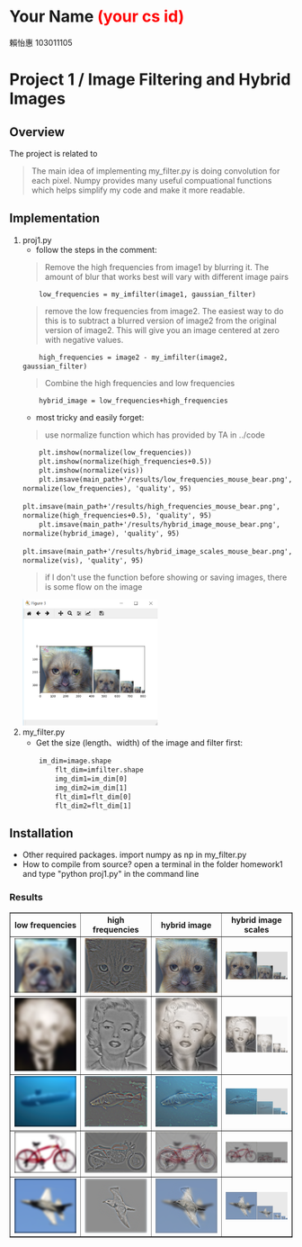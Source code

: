 # Your Name <span style="color:red">(your cs id)</span>
賴怡惠 103011105
# Project 1 / Image Filtering and Hybrid Images

## Overview
The project is related to 
> The main idea of implementing my_filter.py is doing convolution for each pixel.
> Numpy provides many useful compuational functions which helps simplify my code and make it more readable.  

## Implementation
1. proj1.py
	* follow the steps in the comment:
	> Remove the high frequencies from image1 by blurring it. The amount of blur that works best will vary with different image pairs
	```
		low_frequencies = my_imfilter(image1, gaussian_filter)
	```
	> remove the low frequencies from image2. The easiest way to do this is to subtract a blurred version of image2 from the original version of image2. This will give you an image centered at zero with negative values.
	```
		high_frequencies = image2 - my_imfilter(image2, gaussian_filter)
	```
	> Combine the high frequencies and low frequencies
	```
		hybrid_image = low_frequencies+high_frequencies
	```
	* most tricky and easily forget:
	> use normalize function which has provided by TA in ../code
	```
		plt.imshow(normalize(low_frequencies))
		plt.imshow(normalize(high_frequencies+0.5))
		plt.imshow(normalize(vis))
		plt.imsave(main_path+'/results/low_frequencies_mouse_bear.png', normalize(low_frequencies), 'quality', 95)
		plt.imsave(main_path+'/results/high_frequencies_mouse_bear.png', normalize(high_frequencies+0.5), 'quality', 95)
		plt.imsave(main_path+'/results/hybrid_image_mouse_bear.png', normalize(hybrid_image), 'quality', 95)
		plt.imsave(main_path+'/results/hybrid_image_scales_mouse_bear.png', normalize(vis), 'quality', 95)
	```
	> if I don't use the function before showing or saving images, there is some flow on the image
	<img src="report_supplement/error1.PNG"  width="50%"/>
2. my_filter.py
	* Get the size (length、width) of the image and filter first:
	```
		im_dim=image.shape
    		flt_dim=imfilter.shape
    		img_dim1=im_dim[0]
    		img_dim2=im_dim[1]
    		flt_dim1=flt_dim[0]
    		flt_dim2=flt_dim[1]
	```
## Installation
* Other required packages.
import numpy as np in my_filter.py
* How to compile from source?
open a terminal in the folder homework1 and type "python proj1.py" in the command line 

### Results

<table border=1>
<col width="25%">
<col width="25%">
<col width="25%">
<col width="25%">
<tr>
    <th>low frequencies</th>
    <th>high frequencies</th> 
    <th>hybrid image</th>
    <th>hybrid image scales</th>
</tr>
<tr>
<td>
<img src="low_frequencies.png" width="100%"/>
</td>
<td>
<img src="high_frequencies.png"  width="100%"/>
</td>
<td>
<img src="hybrid_image.png" width="100%"/>
</td>
<td>
<img src="hybrid_image_scales.png" width="100%"/>
</td>
</tr>

<tr>
<td>
<img src="low_frequencies_einstein_marilyn.png" width="100%"/>
</td>
<td>
<img src="high_frequencies_einstein_marilyn.png"  width="100%"/>
</td>
<td>
<img src="hybrid_image_einstein_marilyn.png" width="100%"/>
</td>
<td>
<img src="hybrid_image_scales_einstein_marilyn.png" width="100%"/>
</td>
</tr>

<tr>
<td>
<img src="low_frequencies_submarine_fish.png" width="100%"/>
</td>
<td>
<img src="high_frequencies_submarine_fish.png"  width="100%"/>
</td>
<td>
<img src="hybrid_image_submarine_fish.png" width="100%"/>
</td>
<td>
<img src="hybrid_image_scales_submarine_fish.png" width="100%"/>
</td>
</tr>

<tr>
<td>
<img src="low_frequencies_bicycle_motorcycle.png" width="100%"/>
</td>
<td>
<img src="high_frequencies_bicycle_motorcycle.png"  width="100%"/>
</td>
<td>
<img src="hybrid_image_bicycle_motorcycle.png" width="100%"/>
</td>
<td>
<img src="hybrid_image_scales_bicycle_motorcycle.png" width="100%"/>
</td>
</tr>

<tr>
<td>
<img src="low_frequencies_plane_bird.png" width="100%"/>
</td>
<td>
<img src="high_frequencies_plane_bird.png"  width="100%"/>
</td>
<td>
<img src="hybrid_image_plane_bird.png" width="100%"/>
</td>
<td>
<img src="hybrid_image_scales_plane_bird.png" width="100%"/>
</td>
</tr>
</table>
